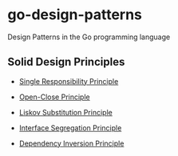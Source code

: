 # go-design-patterns
Design Patterns in the Go programming language

## Solid Design Principles

- [Single Responsibility Principle](https://github.com/Fakorede/go-design-patterns/tree/master/01-single-responsibility)

- [Open-Close Principle]()

- [Liskov Substitution Principle]()

- [Interface Segregation Principle]()

- [Dependency Inversion Principle]()